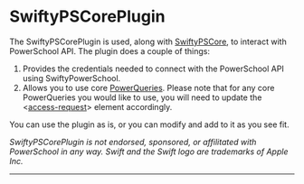 # SwiftyPSCorePlugin
The SwiftyPSCorePlugin is used, along with [SwiftyPSCore](https://github.com/NRCA/SwiftyPSCore), to interact with PowerSchool API. The plugin does a couple of things:
1. Provides the credentials needed to connect with the PowerSchool API using SwiftyPowerSchool.
2. Allows you to use core [PowerQueries](https://support.powerschool.com/developer/#/page/powerqueries). Please note that for any core PowerQueries you would like to use, you will need to update the <[access-request](https://support.powerschool.com/developer/#/page/access-request)> element accordingly.

You can use the plugin as is, or you can modify and add to it as you see fit.

_SwiftyPSCorePlugin is not endorsed, sponsored, or affilitated with PowerSchool in any way. Swift and the Swift logo are trademarks of Apple Inc._

***
